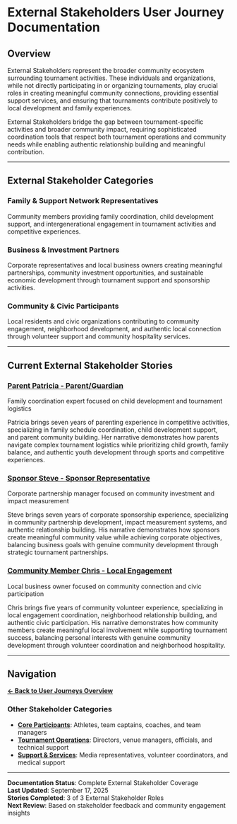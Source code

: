 # External Stakeholders User Journey Documentation

## Overview

External Stakeholders represent the broader community ecosystem surrounding tournament activities. These individuals
and organizations, while not directly participating in or organizing tournaments, play crucial roles in creating
meaningful community connections, providing essential support services, and ensuring that tournaments contribute
positively to local development and family experiences.

External Stakeholders bridge the gap between tournament-specific activities and broader community impact, requiring
sophisticated coordination tools that respect both tournament operations and community needs while enabling authentic
relationship building and meaningful contribution.

---

## External Stakeholder Categories

### Family & Support Network Representatives

Community members providing family coordination, child development support, and intergenerational engagement in
tournament activities and competitive experiences.

### Business & Investment Partners

Corporate representatives and local business owners creating meaningful partnerships, community investment
opportunities, and sustainable economic development through tournament support and sponsorship activities.

### Community & Civic Participants

Local residents and civic organizations contributing to community engagement, neighborhood development, and authentic
local connection through volunteer support and community hospitality services.

---

## Current External Stakeholder Stories

### [Parent Patricia - Parent/Guardian](parent-patricia-parent-guardian.md)

Family coordination expert focused on child development and tournament logistics

Patricia brings seven years of parenting experience in competitive activities, specializing in family schedule
coordination, child development support, and parent community building. Her narrative demonstrates how parents
navigate complex tournament logistics while prioritizing child growth, family balance, and authentic youth
development through sports and competitive experiences.

### [Sponsor Steve - Sponsor Representative](sponsor-steve-sponsor-representative.md)

Corporate partnership manager focused on community investment and impact measurement

Steve brings seven years of corporate sponsorship experience, specializing in community partnership development,
impact measurement systems, and authentic relationship building. His narrative demonstrates how sponsors create
meaningful community value while achieving corporate objectives, balancing business goals with genuine community
development through strategic tournament partnerships.

### [Community Member Chris - Local Engagement](community-member-chris-local-engagement.md)

Local business owner focused on community connection and civic participation

Chris brings five years of community volunteer experience, specializing in local engagement coordination,
neighborhood relationship building, and authentic civic participation. His narrative demonstrates how community
members create meaningful local involvement while supporting tournament success, balancing personal interests with
genuine community development through volunteer coordination and neighborhood hospitality.

---

## Navigation

**[← Back to User Journeys Overview](../README.md)**

### Other Stakeholder Categories

- **[Core Participants](../core-participants/README.md)**: Athletes, team captains, coaches, and team managers
- **[Tournament Operations](../tournament-operations/README.md)**: Directors, venue managers, officials, and technical
  support
- **[Support & Services](../support-services/README.md)**: Media representatives, volunteer coordinators, and medical
  support

---

**Documentation Status**: Complete External Stakeholder Coverage  
**Last Updated**: September 17, 2025  
**Stories Completed**: 3 of 3 External Stakeholder Roles  
**Next Review**: Based on stakeholder feedback and community engagement insights
